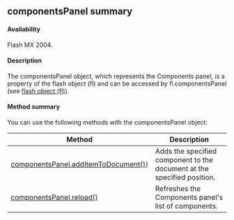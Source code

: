 ## componentsPanel summary

#### Availability

Flash MX 2004.

#### Description

The componentsPanel object, which represents the Components panel, is a property of the flash object (fl) and can be accessed by fl.componentsPanel (see [flash object (fl)](#_bookmark447)).

#### Method summary

You can use the following methods with the componentsPanel object:

| **Method**                                                                  | **Description**                                                         |
|-----------------------------------------------------------------------------|-------------------------------------------------------------------------|
| [componentsPanel.addItemToDocument()](../componentsPanel_object/componentsPanel.md)) | Adds the specified component to the document at the specified position. |
| [componentsPanel.reload()](../componentsPanel_object/componentsPane1.md)                                   | Refreshes the Components panel's list of components.                    |

<span id="componentsPanel.addItemToDocument()" class="anchor"></span>

